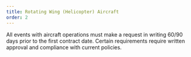 ```yaml
---
title: Rotating Wing (Helicopter) Aircraft
order: 2
---
```


All events with aircraft operations must make a request in writing 60/90 days prior to the first contract date.  Certain requirements require written approval and compliance with current policies.
